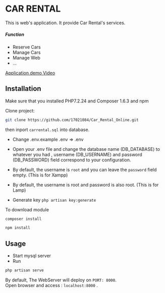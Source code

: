 # CAR RENTAL 

This is web's application. It provide Car Rental's services. 
##### Function
* Reserve Cars 
* Manage Cars
* Manage Web
* ...

[Application demo Video](https://youtu.be/-Zd2UWnuaNE)

## Installation


Make sure that you installed PHP7.2.24 and Composer 1.6.3 and npm <br>

Clone project:
```bash
git clone https://github.com/17021084/Car_Rental_Online.git
```
then inport `carrental.sql` into database.

* Change .env.example .env => .env

* Open your .env file and change the database name (DB_DATABASE) to whatever you had , username (DB_USERNAME) and password (DB_PASSWORD) field correspond to your configuration.

* By default, the username is `root` and you can leave the `password` field empty. (This is for Xampp)

* By default, the username is root and password is also root. (This is for Lamp)

* Generate key  ``` php artisan key:generate ```

To download module 
```bash
composer install 
```
```bash
npm install
```

## Usage

* Start mysql server
* Run 

```bash
php artisan serve
```

By default, The WebServer will deploy on `PORT: 8000`. <br>
Open browser and access : `localhost:8000` .

